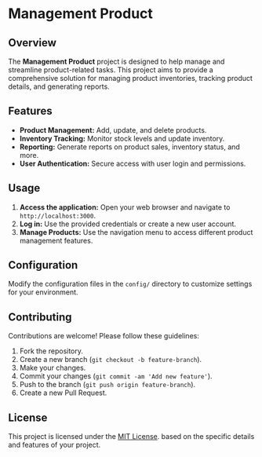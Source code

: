 # Management Product

## Overview

The **Management Product** project is designed to help manage and streamline product-related tasks. This project aims to provide a comprehensive solution for managing product inventories, tracking product details, and generating reports.

## Features

- **Product Management:** Add, update, and delete products.
- **Inventory Tracking:** Monitor stock levels and update inventory.
- **Reporting:** Generate reports on product sales, inventory status, and more.
- **User Authentication:** Secure access with user login and permissions.

## Usage

1. **Access the application:** Open your web browser and navigate to `http://localhost:3000`.
2. **Log in:** Use the provided credentials or create a new user account.
3. **Manage Products:** Use the navigation menu to access different product management features.

## Configuration

Modify the configuration files in the `config/` directory to customize settings for your environment.

## Contributing

Contributions are welcome! Please follow these guidelines:

1. Fork the repository.
2. Create a new branch (`git checkout -b feature-branch`).
3. Make your changes.
4. Commit your changes (`git commit -am 'Add new feature'`).
5. Push to the branch (`git push origin feature-branch`).
6. Create a new Pull Request.

## License

This project is licensed under the [MIT License](LICENSE).
based on the specific details and features of your project.
